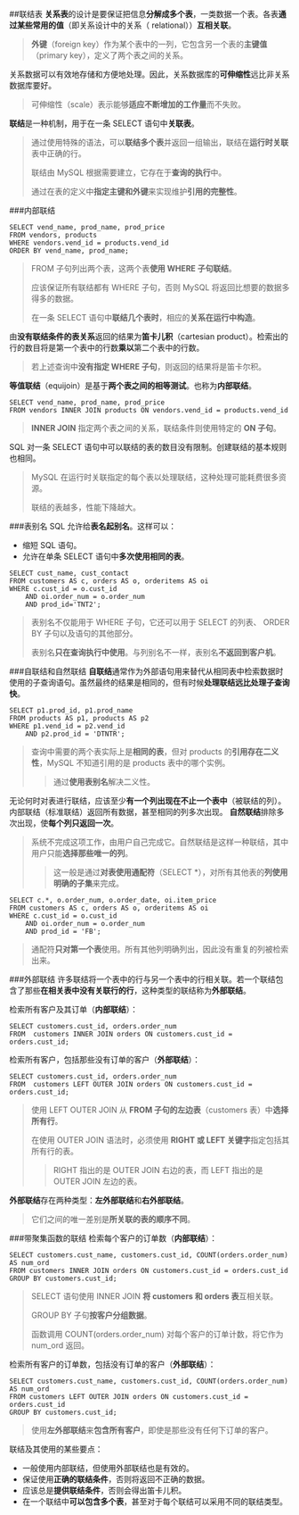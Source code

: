 ##联结表
**关系表**的设计是要保证把信息**分解成多个表**，一类数据一个表。各表**通过某些常用的值**（即关系设计中的关系（ relational））**互相关联**。
> **外键**（foreign key）作为某个表中的一列，它包含另一个表的**主键值**（primary key），定义了两个表之间的关系。

关系数据可以有效地存储和方便地处理。因此，关系数据库的**可伸缩性**远比非关系数据库要好。
> 可伸缩性（scale）表示能够**适应不断增加的工作量**而不失败。

**联结**是一种机制，用于在一条 SELECT 语句中**关联表**。
> 通过使用特殊的语法，可以**联结多个表**并返回一组输出，联结在**运行时关联**表中正确的行。
> 
> 联结由 MySQL 根据需要建立，它存在于**查询的执行**中。
> 
> 通过在表的定义中**指定主键和外键**来实现维护**引用的完整性**。

###内部联结
```
SELECT vend_name, prod_name, prod_price
FROM vendors, products
WHERE vendors.vend_id = products.vend_id
ORDER BY vend_name, prod_name;
```
> FROM 子句列出两个表，这两个表**使用 WHERE 子句联结**。
> 
> 应该保证所有联结都有 WHERE 子句，否则 MySQL 将返回比想要的数据多得多的数据。
> 
> 在一条 SELECT 语句中**联结几个表时**，相应的**关系在运行中构造**。

由**没有联结条件的表关系**返回的结果为**笛卡儿积**（cartesian product）。检索出的行的数目将是第一个表中的行数**乘以**第二个表中的行数。
> 若上述查询中**没有指定 WHERE 子句**，则返回的结果将是笛卡尔积。

**等值联结**（equijoin）是基于**两个表之间的相等测试**。也称为**内部联结**。
```
SELECT vend_name, prod_name, prod_price
FROM vendors INNER JOIN products ON vendors.vend_id = products.vend_id
```
> **INNER JOIN** 指定两个表之间的关系，联结条件则使用特定的 **ON 子句**。

SQL 对一条 SELECT 语句中可以联结的表的数目没有限制。创建联结的基本规则也相同。
> MySQL 在运行时关联指定的每个表以处理联结，这种处理可能耗费很多资源。
> 
> 联结的表越多，性能下降越大。

###表别名
SQL 允许给**表名起别名**。这样可以：
- 缩短 SQL 语句。
- 允许在单条 SELECT 语句中**多次使用相同的表**。

```
SELECT cust_name, cust_contact
FROM customers AS c, orders AS o, orderitems AS oi
WHERE c.cust_id = o.cust_id
	AND oi.order_num = o.order_num
	AND prod_id='TNT2';
```
> 表别名不仅能用于 WHERE 子句，它还可以用于 SELECT 的列表、 ORDER BY 子句以及语句的其他部分。
> 
> 表别名**只在查询执行中使用**。与列别名不一样，表别名**不返回到客户机**。

###自联结和自然联结
**自联结**通常作为外部语句用来替代从相同表中检索数据时使用的子查询语句。虽然最终的结果是相同的，但有时候**处理联结远比处理子查询快**。
```
SELECT p1.prod_id, p1.prod_name
FROM products AS p1, products AS p2
WHERE p1.vend_id = p2.vend_id
	AND p2.prod_id = 'DTNTR';
```
> 查询中需要的两个表实际上是**相同的表**，但对 products 的**引用存在二义性**，MySQL 不知道引用的是 products 表中的哪个实例。
> > 通过**使用表别名**解决二义性。

无论何时对表进行联结，应该至少**有一个列出现在不止一个表中**（被联结的列）。内部联结（标准联结）返回所有数据，甚至相同的列多次出现。 **自然联结**排除多次出现，使**每个列只返回一次**。
> 系统不完成这项工作，由用户自己完成它。自然联结是这样一种联结，其中用户只能**选择那些唯一的列**。
> > 这一般是通过**对表使用通配符**（SELECT \*），对所有其他表的**列使用明确的子集**来完成。

```
SELECT c.*, o.order_num, o.order_date, oi.item_price
FROM customers AS c, orders AS o, orderitems AS oi
WHERE c.cust_id = o.cust_id
	AND oi.order_num = o.order_num
	AND prod_id = 'FB';
```
> 通配符**只对第一个表**使用。所有其他列明确列出，因此没有重复的列被检索出来。

###外部联结
许多联结将一个表中的行与另一个表中的行相关联。若一个联结包含了那些**在相关表中没有关联行的行**，这种类型的联结称为**外部联结**。

检索所有客户及其订单（**内部联结**）：
```
SELECT customers.cust_id, orders.order_num
FROM  customers INNER JOIN orders ON customers.cust_id = orders.cust_id;
```

检索所有客户，包括那些没有订单的客户（**外部联结**）：
```
SELECT customers.cust_id, orders.order_num
FROM  customers LEFT OUTER JOIN orders ON customers.cust_id = orders.cust_id;
```
> 使用 LEFT OUTER JOIN 从 **FROM 子句的左边表**（customers 表）中**选择所有行**。
> 
> 在使用 OUTER JOIN 语法时，必须使用 **RIGHT 或 LEFT 关键字**指定包括其所有行的表。
> > RIGHT 指出的是 OUTER JOIN 右边的表，而 LEFT 指出的是 OUTER JOIN 左边的表。

**外部联结**存在两种类型：**左外部联结**和**右外部联结**。
> 它们之间的唯一差别是**所关联的表的顺序不同**。

###带聚集函数的联结
检索每个客户的订单数（**内部联结**）：
```
SELECT customers.cust_name, customers.cust_id, COUNT(orders.order_num) AS num_ord
FROM customers INNER JOIN orders ON customers.cust_id = orders.cust_id
GROUP BY customers.cust_id;
```
> SELECT 语句使用 INNER JOIN **将 customers 和 orders 表**互相关联。
> 
> GROUP BY 子句**按客户分组数据**。
> 
> 函数调用 COUNT(orders.order_num) 对每个客户的订单计数，将它作为 num_ord 返回。

检索所有客户的订单数，包括没有订单的客户（**外部联结**）：
```
SELECT customers.cust_name, customers.cust_id, COUNT(orders.order_num) AS num_ord
FROM customers LEFT OUTER JOIN orders ON customers.cust_id = orders.cust_id
GROUP BY customers.cust_id;
```
> 使用**左外部联结**来**包含所有客户**，即使是那些没有任何下订单的客户。

联结及其使用的某些要点：
- 一般使用内部联结，但使用外部联结也是有效的。
- 保证使用**正确的联结条件**，否则将返回不正确的数据。
- 应该总是**提供联结条件**，否则会得出笛卡儿积。
- 在一个联结中**可以包含多个表**，甚至对于每个联结可以采用不同的联结类型。
